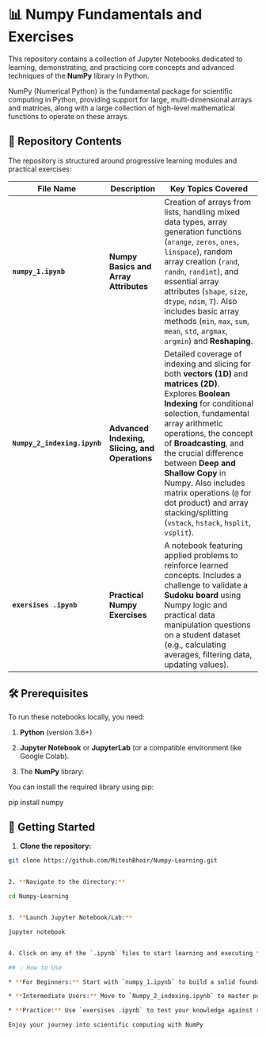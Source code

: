 # 📊 Numpy Fundamentals and Exercises

This repository contains a collection of Jupyter Notebooks dedicated to learning, demonstrating, and practicing core concepts and advanced techniques of the **NumPy** library in Python.

NumPy (Numerical Python) is the fundamental package for scientific computing in Python, providing support for large, multi-dimensional arrays and matrices, along with a large collection of high-level mathematical functions to operate on these arrays.

## 📂 Repository Contents

The repository is structured around progressive learning modules and practical exercises:

| File Name | Description | Key Topics Covered | 
 | ----- | ----- | ----- | 
| **`numpy_1.ipynb`** | **Numpy Basics and Array Attributes** | Creation of arrays from lists, handling mixed data types, array generation functions (`arange`, `zeros`, `ones`, `linspace`), random array creation (`rand`, `randn`, `randint`), and essential array attributes (`shape`, `size`, `dtype`, `ndim`, `T`). Also includes basic array methods (`min`, `max`, `sum`, `mean`, `std`, `argmax`, `argmin`) and **Reshaping**. | 
| **`Numpy_2_indexing.ipynb`** | **Advanced Indexing, Slicing, and Operations** | Detailed coverage of indexing and slicing for both **vectors (1D)** and **matrices (2D)**. Explores **Boolean Indexing** for conditional selection, fundamental array arithmetic operations, the concept of **Broadcasting**, and the crucial difference between **Deep and Shallow Copy** in Numpy. Also includes matrix operations (`@` for dot product) and array stacking/splitting (`vstack`, `hstack`, `hsplit`, `vsplit`). | 
| **`exersises .ipynb`** | **Practical Numpy Exercises** | A notebook featuring applied problems to reinforce learned concepts. Includes a challenge to validate a **Sudoku board** using Numpy logic and practical data manipulation questions on a student dataset (e.g., calculating averages, filtering data, updating values). | 

## 🛠️ Prerequisites

To run these notebooks locally, you need:

1. **Python** (version 3.6+)

2. **Jupyter Notebook** or **JupyterLab** (or a compatible environment like Google Colab).

3. The **NumPy** library:

You can install the required library using pip:

pip install numpy


## 🚀 Getting Started

1. **Clone the repository:**

```bash
git clone https://github.com/MiteshBhoir/Numpy-Learning.git


2. **Navigate to the directory:**

cd Numpy-Learning


3. **Launch Jupyter Notebook/Lab:**

jupyter notebook


4. Click on any of the `.ipynb` files to start learning and executing the code!

## 💡 How to Use

* **For Beginners:** Start with `numpy_1.ipynb` to build a solid foundation on array creation and attributes.

* **Intermediate Users:** Move to `Numpy_2_indexing.ipynb` to master powerful techniques like slicing, boolean indexing, and copying.

* **Practice:** Use `exersises .ipynb` to test your knowledge against real-world data manipulation and logic problems.

Enjoy your journey into scientific computing with NumPy
